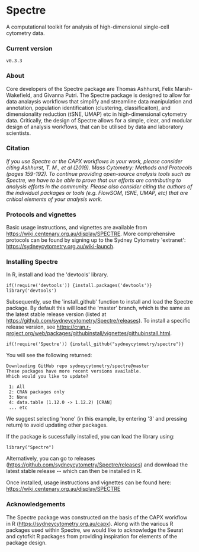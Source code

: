 # Spectre
A computational toolkit for analysis of high-dimensional single-cell cytometry data. 

### Current version
`v0.3.3`

### About
Core developers of the Spectre package are Thomas Ashhurst, Felix Marsh-Wakefield, and Givanna Putri. The Spectre package is designed to allow for data analaysis workflows that simplify and streamline data manipulation and annotation, population identification (clustering, classificaiton), and dimensionality reduction (tSNE, UMAP) etc in high-dimensional cytometry data. Critically, the design of Spectre allows for a simple, clear, and modular design of analysis workflows, that can be utilised by data and laboratory scientists. 

### Citation
*If you use Spectre or the CAPX workflows in your work, please consider citing Ashhurst, T. M., et al (2019). Mass Cytometry: Methods and Protocols (pages 159-192). To continue providing open-source analysis tools such as Spectre, we have to be able to prove that our efforts are contributing to analysis efforts in the community. Please also consider citing the authors of the individual packages or tools (e.g. FlowSOM, tSNE, UMAP, etc) that are critical elements of your analysis work.*

### Protocols and vignettes
Basic usage instructions, and vignettes are available from https://wiki.centenary.org.au/display/SPECTRE. More comprehensive protocols can be found by signing up to the Sydney Cytometry 'extranet': https://sydneycytometry.org.au/wiki-launch.

### Installing Spectre
In R, install and load the 'devtools' library.

```     
if(!require('devtools')) {install.packages('devtools')}
library('devtools')
```

Subsequently, use the 'install_github' function to install and load the Spectre package. By default this will load the 'master' branch, which is the same as the latest stable release version (listed at https://github.com/sydneycytometry/Spectre/releases). To install a specific release version, see https://cran.r-project.org/web/packages/githubinstall/vignettes/githubinstall.html.

```
if(!require('Spectre')) {install_github("sydneycytometry/spectre")}
```

You will see the following returned:
```
Downloading GitHub repo sydneycytometry/spectre@master
These packages have more recent versions available.
Which would you like to update?

 1: All                                 
 2: CRAN packages only                  
 3: None                                
 4: data.table (1.12.0 -> 1.12.2) [CRAN]
 ... etc
 ```
 
We suggest selecting 'none' (in this example, by entering '3' and pressing return) to avoid updating other packages.

If the package is sucessfully installed, you can load the library using:
```
library("Spectre")
```

Alternatively, you can go to releases (https://github.com/sydneycytometry/Spectre/releases) and download the latest stable release -- which can then be installed in R.

Once installed, usage instructions and vignettes can be found here: https://wiki.centenary.org.au/display/SPECTRE

### Acknowledgements
The Spectre package was constructed on the basis of the CAPX workflow in R (https://sydneycytometry.org.au/capx). Along with the various R packages used within Spectre, we would like to acknowledge the Seurat and cytofkit R packages from providing inspiration for elements of the package design.
